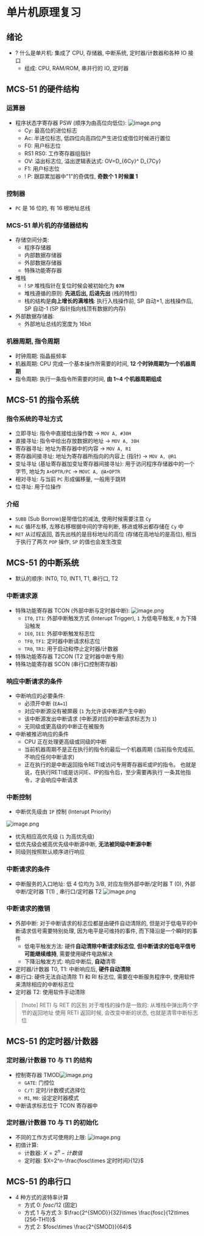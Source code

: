# 单片机原理复习
## 绪论
- ? 什么是单片机: 集成了 CPU, 存储器, 中断系统, 定时器/计数器和各种 IO 接口
	- 组成: CPU, RAM/ROM, 串并行的 IO, 定时器
	
## MCS-51 的硬件结构

### 运算器
- 程序状态字寄存器 PSW (顺序为由高位向低位): ![image.png](https://jiunian-pic-1310185536.cos.ap-nanjing.myqcloud.com/20240702102511.png)
	- Cy: 最高位的进位标志
	- Ac: 半进位标志, 低四位向高四位产生进位或借位时候进行置位
	- F0: 用户标志位
	- RS1 RS0: 工作寄存器组指针
	- OV: 溢出标志位, 溢出逻辑表达式: OV=D_{6Cy}^ D_{7Cy}
	- F1: 用户标志位
	- ! P: 跟踪累加器中"1"的奇偶性, **奇数个 1 时候置 1**
### 控制器
- `PC` 是 16 位的, 有 16 根地址总线

### MCS-51 单片机的存储器结构
- 存储空间分类: 
	- 程序存储器
	- 内部数据存储器
	- 外部数据存储器
	- 特殊功能寄存器
- 堆栈
	- !  `SP` 堆栈指针在复位时候会被初始化为 **`07H`**
	- 堆栈遵循的原则: **先进后出, 后进先出** (栈的特性)
	- 栈的结构是**向上增长的满堆栈**: 执行入栈操作前, SP 自动+1, 出栈操作后, SP 自动-1 (SP 指针指向栈顶有数据的内存)
- 外部数据存储器: 
	- 外部地址总线的宽度为 16bit

### 机器周期, 指令周期
- 时钟周期: 指晶振频率
- 机器周期: CPU 完成一个基本操作所需要的时间, **12 个时钟周期为一个机器周期**
- 指令周期: 执行一条指令所需要的时间, **由 1~4 个机器周期组成**

## MCS-51 的指令系统
### 指令系统的寻址方式
- 立即寻址: 指令中直接给出操作数 -> `MOV A, #30H`
- 直接寻址: 指令中给出存放数据的地址 -> `MOV A, 30H`
- 寄存器寻址: 地址为寄存器中的内容 -> `MOV A, R1`
- 寄存器间接寻址: 地址为寄存器所指向的内容上 (指针) -> `MOV A, @R1`
- 变址寻址 (基址寄存器加变址寄存器间接寻址): 用于访问程序存储器中的一个字节, 地址为 `A+DPTR/PC` -> `MOVC A, @A+DPTR`
- 相对寻址: 与当前 `PC` 形成偏移量, 一般用于跳转
- 位寻址: 用于位操作
### 介绍
- `SUBB` (Sub Borrow)是带借位的减法, 使用时候需要注意 `Cy`
- `RLC` 循环左移, 左移右移根据中间的字母判断, 移进或移出都存储在 `Cy` 中
- `RET` 从过程返回, 首先出栈的是目标地址的高位 (存储在高地址的是高位), 相当于执行了两次 `POP` 操作, `SP` 的值也会发生改变

## MCS-51 的中断系统
- 默认的顺序: INT0, T0, INT1, T1, 串行口, T2
### 中断请求源
- 特殊功能寄存器 TCON (外部中断与定时器中断): ![image.png](https://jiunian-pic-1310185536.cos.ap-nanjing.myqcloud.com/20240701233506.png)
	- `IT0`, `IT1`: 外部中断触发方式 (Interupt Trigger), `1` 为低电平触发, `0` 为下降沿触发
	- `IE0`, `IE1`: 外部中断触发标志位
	- `TF0`, `TF1`: 定时器中断请求标志位
	- `TR0`, `TR1`: 用于启动和停止定时器/计数器
- 特殊功能寄存器 T2CON (T2 定时器中断专用)
- 特殊功能寄存器 SCON (串行口控制寄存器)

### 响应中断请求的条件
- 中断响应的必要条件: 
	- 必须开中断 (`EA=1`)
	- 对应中断源没有被屏蔽 (`1` 为允许该中断源产生中断)
	- 该中断源发出中断请求 (中断源对应的中断请求标志为 `1`)
	- 无同级或更高级的中断正在被服务
- 中断被推迟响应的条件
	- CPU 正在处理更高级或同级的中断
	- 当前机器周期不是正在执行的指令的最后一个机器周期 (当前指令完成前, 不响应任何中断请求)
	- 正在执行的是中断返回指令RETI或访问专用寄存器IE或IP的指令。 也就是说，在执行RETI或是访问IE、IP的指令后，至少需要再执行 一条其他指令，才会响应中断请求

### 中断控制
- 中断优先级由 `IP` 控制 (Interupt Priority)

![image.png](https://jiunian-pic-1310185536.cos.ap-nanjing.myqcloud.com/20240701232638.png)

- 优先相应高优先级 (`1` 为高优先级)
- 低优先级会被高优先级中断源中断, **无法被同级中断源中断**
- 同级则按照默认顺序进行响应
### 中断请求的条件
- 中断服务的入口地址: 低 4 位均为 3/B, 对应左侧外部中断/定时器 T (0), 外部中断/定时器 T(1) , 串行口/定时器 T2 ![image.png](https://jiunian-pic-1310185536.cos.ap-nanjing.myqcloud.com/20240701231836.png)

### 中断请求的撤销
- 外部中断: 对于中断请求的标志位都是由硬件自动清除的, 但是对于低电平的中断请求信号需要特别处理, 因为电平是可维持的事件, 而下降沿是一个瞬时的事件
	- 低电平触发方法: 硬件**自动清除中断请求标志位**, **但中断请求的低电平信号可能继续维持**, 需要使用硬件电路解决
	- 下降沿触发方式: 响应中断后, **自动**清零
- 定时器/计数器 T0, T1: 中断响应后, **硬件自动清除**
- 串行口: 硬件无法自动清除 TI 和 RI 标志位, 需要在中断服务程序中, 使用软件来清除相应的中断标志位
- 定时器 T2: 使用软件手动清除

> [!note] RETI 与 RET 的区别
> 对于堆栈的操作是一致的: 从堆栈中弹出两个字节的返回地址
> 使用 RETI 返回时候, 会改变中断的状态, 也就是清零中断标志位

## MCS-51 的定时器/计数器
### 定时器/计数器 T0 与 T1 的结构
- 控制寄存器 TMOD![image.png](https://jiunian-pic-1310185536.cos.ap-nanjing.myqcloud.com/20240702142622.png)
	- `GATE`: 门控位
	- `C/T`: 定时/计数模式选择位
	- `M1`, `M0`: 设定定时器模式
- 中断请求标志位于 TCON 寄存器中
### 定时器/计数器 T0 与 T1 的初始化
- 不同的工作方式可使用的上限: ![image.png](https://jiunian-pic-1310185536.cos.ap-nanjing.myqcloud.com/20240701225958.png)
- 初值计算: 
	- 计数器: $X=2^n-计数值$
	- 定时器: $X=2^n-\frac{fosc\times 定时时间}{12}$

## MCS-51 的串行口
- 4 种方式的波特率计算
	- 方式 0: $fosc/12$ (固定)
	- 方式 1 与方式 3: $\frac{2^{SMOD}}{32}\times \frac{fosc}{12\times (256-TH1)}$
	- 方式 2: $fosc\times \frac{2^{SMOD}}{64}$
